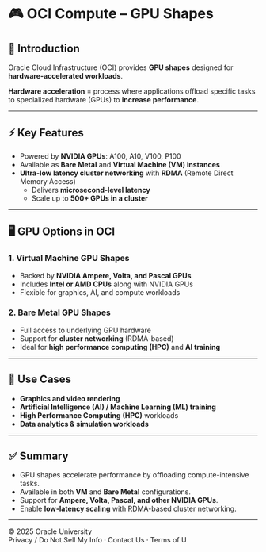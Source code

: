 # 🎮 OCI Compute – GPU Shapes

## 📌 Introduction
Oracle Cloud Infrastructure (OCI) provides **GPU shapes** designed for **hardware-accelerated workloads**.  

**Hardware acceleration** = process where applications offload specific tasks to specialized hardware (GPUs) to **increase performance**.  

---

## ⚡ Key Features
- Powered by **NVIDIA GPUs**: A100, A10, V100, P100  
- Available as **Bare Metal** and **Virtual Machine (VM) instances**  
- **Ultra-low latency cluster networking** with **RDMA** (Remote Direct Memory Access)  
  - Delivers **microsecond-level latency**  
  - Scale up to **500+ GPUs in a cluster**  

---

## 🖥️ GPU Options in OCI
### 1. **Virtual Machine GPU Shapes**
- Backed by **NVIDIA Ampere, Volta, and Pascal GPUs**  
- Includes **Intel or AMD CPUs** along with NVIDIA GPUs  
- Flexible for graphics, AI, and compute workloads  

### 2. **Bare Metal GPU Shapes**
- Full access to underlying GPU hardware  
- Support for **cluster networking** (RDMA-based)  
- Ideal for **high performance computing (HPC)** and **AI training**  

---

## 🎯 Use Cases
- **Graphics and video rendering**  
- **Artificial Intelligence (AI) / Machine Learning (ML) training**  
- **High Performance Computing (HPC)** workloads  
- **Data analytics & simulation workloads**  

---

## ✅ Summary
- GPU shapes accelerate performance by offloading compute-intensive tasks.  
- Available in both **VM** and **Bare Metal** configurations.  
- Support for **Ampere, Volta, Pascal, and other NVIDIA GPUs**.  
- Enable **low-latency scaling** with RDMA-based cluster networking.  

---

© 2025 Oracle University  
Privacy / Do Not Sell My Info · Contact Us · Terms of U
